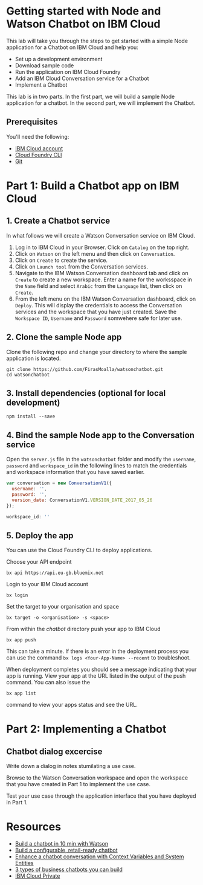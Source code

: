 # Getting started with Node and Watson Chatbot on IBM Cloud

This lab will take you through the steps to get started with a simple Node application for a Chatbot on IBM Cloud and help you:
- Set up a development environment
- Download sample code
- Run the application on IBM Cloud Foundry
- Add an IBM Cloud Conversation service for a Chatbot
- Implement a Chatbot

This lab is in two parts. In the first part, we will build a sample Node application for a chatbot. In the second part, we will implement the Chatbot.

## Prerequisites

You'll need the following:
* [IBM Cloud account](https://ibm.biz/Bdj7bU)
* [Cloud Foundry CLI](https://github.com/cloudfoundry/cli#downloads)
* [Git](https://git-scm.com/downloads)

# Part 1: Build a Chatbot app on IBM Cloud

## 1. Create a Chatbot service

In what follows we will create a Watson Conversation service on IBM Cloud.

1. Log in to IBM Cloud in your Browser. Click on `Catalog` on the top right.
2. Click on `Watson` on the left menu and then click on `Conversation`.
3. Click on `Create` to create the service.
4. Click on `Launch tool` from the Conversation services.
5. Navigate to the IBM Watson Conversation dashboard tab and click on `Create` to create a new workspace. Enter a name for the worksspace in the `Name` field and select `Arabic` from the `Language` list, then click on `Create`.
6. From the left menu on the IBM Watson Conversation dashboard, click on `Deploy`. This will display the credentials to access the Conversation services and the workspace that you have just created. Save the `Workspace ID`, `Username` and `Password` somwehere safe for later use.

## 2. Clone the sample Node app

Clone the following repo and change your directory to where the sample application is located.
  ```
git clone https://github.com/FirasMoalla/watsonchatbot.git
cd watsonchatbot
  ```

## 3. Install dependencies (optional for local development)

  ```
npm install --save
  ```

## 4. Bind the sample Node app to the Conversation service

Open the `server.js` file in the `watsonchatbot` folder and modify the `username`, `password` and `workspace_id` in the following lines to match the credentials and workspace information that you have saved earlier.

```javascript
var conversation = new ConversationV1({
  username: '',
  password: '',
  version_date: ConversationV1.VERSION_DATE_2017_05_26
});
```

```javascript
workspace_id: ''
```

## 5. Deploy the app

You can use the Cloud Foundry CLI to deploy applications.

Choose your API endpoint
   ```
bx api https://api.eu-gb.bluemix.net
   ```

Login to your IBM Cloud account

   ```
bx login
   ```

Set the target to your organisation and space

   ```
bx target -o <organisation> -s <space>
   ```

From within the *chatbot* directory push your app to IBM Cloud
   ```
bx app push
   ```

This can take a minute. If there is an error in the deployment process you can use the command `bx logs <Your-App-Name> --recent` to troubleshoot.

When deployment completes you should see a message indicating that your app is running. View your app at the URL listed in the output of the push command. You can also issue the
  ```
bx app list
  ```
command to view your apps status and see the URL.

# Part 2: Implementing a Chatbot

## Chatbot dialog excercise

Write down a dialog in notes stumilating a use case.

Browse to the Watson Conversation workspace and open the workspace that you have created in Part 1 to implement the use case.

Test your use case through the application interface that you have deployed in Part 1.

# Resources

* [Build a chatbot in 10 min with Watson](https://www.ibm.com/blogs/watson/2016/12/build-chat-bot/)
* [Build a configurable, retail-ready chatbot](https://developer.ibm.com/code/patterns/create-cognitive-retail-chatbot/)
* [Enhance a chatbot conversation with Context Variables and System Entities](https://www.ibm.com/blogs/bluemix/2017/11/enhance-chatbot-conversation-context-variables-system-entities/)
* [3 types of business chatbots you can build](https://www.ibm.com/blogs/watson/2017/12/3-types-of-business-chatbots-you-can-build/)
* [IBM Cloud Private](https://www.ibm.com/cloud-computing/products/ibm-cloud-private/) 
